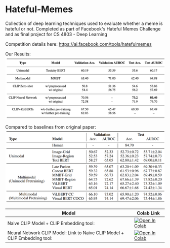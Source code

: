 # Hateful-Memes
Collection of deep learning techniques used to evaluate whether a meme is hateful or not. Completed as part of Facebook's Hateful Memes Challenge and as final project for CS 4803 - Deep Learning

Competition details here: https://ai.facebook.com/tools/hatefulmemes

Our Results:
![Results](https://github.com/Rohsomeness/Hateful-Memes/blob/main/Results.png?raw=true)

Compared to baselines from original paper:
![Baselines from original paper](https://github.com/Rohsomeness/Hateful-Memes/blob/main/Baseline.png?raw=true)

Model                                            |                                      Colab Link
| ---------------------------------------------- | -------------------------------------------- |
Naive CLIP Model + CLIP Embedding tool: | [![Open In Colab](https://colab.research.google.com/assets/colab-badge.svg)](https://colab.research.google.com/github/Rohsomeness/Hateful-Memes/blob/main/models/multimodal/NaiveCLIPandEmbedder.ipynb)
Neural Network CLIP Model: Link to Naive CLIP Model + CLIP Embedding tool: | [![Open In Colab](https://colab.research.google.com/assets/colab-badge.svg)](https://colab.research.google.com/github/Rohsomeness/Hateful-Memes/blob/main/models/multimodal/CLIPNeuralNetwork.ipynb)

